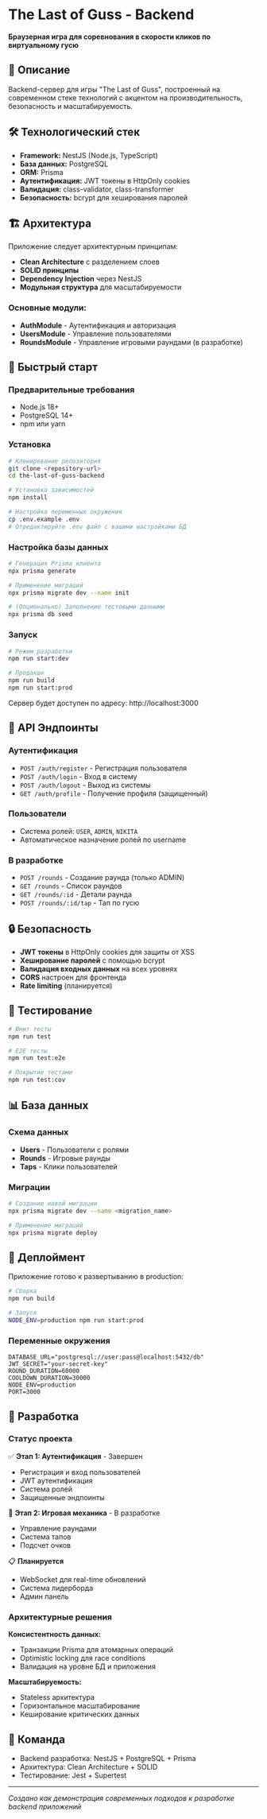 # The Last of Guss - Backend

**Браузерная игра для соревнования в скорости кликов по виртуальному гусю**

## 🎯 Описание

Backend-сервер для игры "The Last of Guss", построенный на современном стеке технологий с акцентом на производительность, безопасность и масштабируемость.

## 🛠 Технологический стек

- **Framework:** NestJS (Node.js, TypeScript)
- **База данных:** PostgreSQL
- **ORM:** Prisma
- **Аутентификация:** JWT токены в HttpOnly cookies
- **Валидация:** class-validator, class-transformer
- **Безопасность:** bcrypt для хеширования паролей

## 🏗 Архитектура

Приложение следует архитектурным принципам:

- **Clean Architecture** с разделением слоев
- **SOLID принципы**
- **Dependency Injection** через NestJS
- **Модульная структура** для масштабируемости

### Основные модули:

- **AuthModule** - Аутентификация и авторизация
- **UsersModule** - Управление пользователями
- **RoundsModule** - Управление игровыми раундами (в разработке)

## 🚀 Быстрый старт

### Предварительные требования

- Node.js 18+
- PostgreSQL 14+
- npm или yarn

### Установка

```bash
# Клонирование репозитория
git clone <repository-url>
cd the-last-of-guss-backend

# Установка зависимостей
npm install

# Настройка переменных окружения
cp .env.example .env
# Отредактируйте .env файл с вашими настройками БД
```

### Настройка базы данных

```bash
# Генерация Prisma клиента
npx prisma generate

# Применение миграций
npx prisma migrate dev --name init

# (Опционально) Заполнение тестовыми данными
npx prisma db seed
```

### Запуск

```bash
# Режим разработки
npm run start:dev

# Продакшн
npm run build
npm run start:prod
```

Сервер будет доступен по адресу: http://localhost:3000

## 📡 API Эндпоинты

### Аутентификация

- `POST /auth/register` - Регистрация пользователя
- `POST /auth/login` - Вход в систему
- `POST /auth/logout` - Выход из системы
- `GET /auth/profile` - Получение профиля (защищенный)

### Пользователи

- Система ролей: `USER`, `ADMIN`, `NIKITA`
- Автоматическое назначение ролей по username

### В разработке

- `POST /rounds` - Создание раунда (только ADMIN)
- `GET /rounds` - Список раундов
- `GET /rounds/:id` - Детали раунда
- `POST /rounds/:id/tap` - Тап по гусю

## 🔒 Безопасность

- **JWT токены** в HttpOnly cookies для защиты от XSS
- **Хеширование паролей** с помощью bcrypt
- **Валидация входных данных** на всех уровнях
- **CORS** настроен для фронтенда
- **Rate limiting** (планируется)

## 🧪 Тестирование

```bash
# Юнит тесты
npm run test

# E2E тесты
npm run test:e2e

# Покрытие тестами
npm run test:cov
```

## 📊 База данных

### Схема данных

- **Users** - Пользователи с ролями
- **Rounds** - Игровые раунды
- **Taps** - Клики пользователей

### Миграции

```bash
# Создание новой миграции
npx prisma migrate dev --name <migration_name>

# Применение миграций
npx prisma migrate deploy
```

## 🚀 Деплоймент

Приложение готово к развертыванию в production:

```bash
# Сборка
npm run build

# Запуск
NODE_ENV=production npm run start:prod
```

### Переменные окружения

```env
DATABASE_URL="postgresql://user:pass@localhost:5432/db"
JWT_SECRET="your-secret-key"
ROUND_DURATION=60000
COOLDOWN_DURATION=30000
NODE_ENV=production
PORT=3000
```

## 🔧 Разработка

### Статус проекта

✅ **Этап 1: Аутентификация** - Завершен

- Регистрация и вход пользователей
- JWT аутентификация
- Система ролей
- Защищенные эндпоинты

🚧 **Этап 2: Игровая механика** - В разработке

- Управление раундами
- Система тапов
- Подсчет очков

📋 **Планируется**

- WebSocket для real-time обновлений
- Система лидерборда
- Админ панель

### Архитектурные решения

**Консистентность данных:**

- Транзакции Prisma для атомарных операций
- Optimistic locking для race conditions
- Валидация на уровне БД и приложения

**Масштабируемость:**

- Stateless архитектура
- Горизонтальное масштабирование
- Кеширование критических данных

## 👥 Команда

- Backend разработка: NestJS + PostgreSQL + Prisma
- Архитектура: Clean Architecture + SOLID
- Тестирование: Jest + Supertest

---

_Создано как демонстрация современных подходов к разработке backend приложений_

